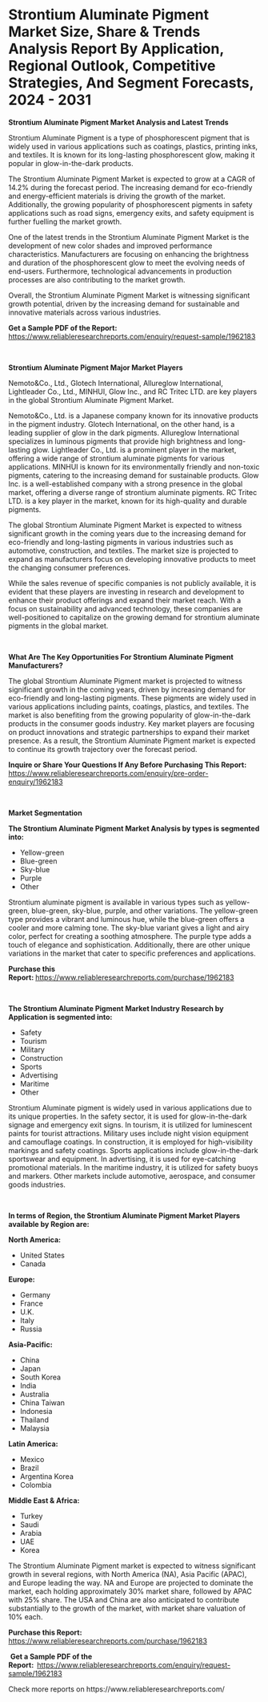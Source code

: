 <p><h1>Strontium Aluminate Pigment Market Size, Share & Trends Analysis Report By Application, Regional Outlook, Competitive Strategies, And Segment Forecasts, 2024 - 2031</h1></p><p><strong>Strontium Aluminate Pigment Market Analysis and Latest Trends</strong></p>
<p><p>Strontium Aluminate Pigment is a type of phosphorescent pigment that is widely used in various applications such as coatings, plastics, printing inks, and textiles. It is known for its long-lasting phosphorescent glow, making it popular in glow-in-the-dark products.</p><p>The Strontium Aluminate Pigment Market is expected to grow at a CAGR of 14.2% during the forecast period. The increasing demand for eco-friendly and energy-efficient materials is driving the growth of the market. Additionally, the growing popularity of phosphorescent pigments in safety applications such as road signs, emergency exits, and safety equipment is further fuelling the market growth.</p><p>One of the latest trends in the Strontium Aluminate Pigment Market is the development of new color shades and improved performance characteristics. Manufacturers are focusing on enhancing the brightness and duration of the phosphorescent glow to meet the evolving needs of end-users. Furthermore, technological advancements in production processes are also contributing to the market growth.</p><p>Overall, the Strontium Aluminate Pigment Market is witnessing significant growth potential, driven by the increasing demand for sustainable and innovative materials across various industries.</p></p>
<p><strong>Get a Sample PDF of the Report:&nbsp;</strong> <a href="https://www.reliableresearchreports.com/enquiry/request-sample/1962183">https://www.reliableresearchreports.com/enquiry/request-sample/1962183</a></p>
<p>&nbsp;</p>
<p><strong>Strontium Aluminate Pigment Major Market Players</strong></p>
<p><p>Nemoto&Co., Ltd., Glotech International, Allureglow International, Lightleader Co., Ltd., MINHUI, Glow Inc., and RC Tritec LTD. are key players in the global Strontium Aluminate Pigment Market. </p><p>Nemoto&Co., Ltd. is a Japanese company known for its innovative products in the pigment industry. Glotech International, on the other hand, is a leading supplier of glow in the dark pigments. Allureglow International specializes in luminous pigments that provide high brightness and long-lasting glow. Lightleader Co., Ltd. is a prominent player in the market, offering a wide range of strontium aluminate pigments for various applications. MINHUI is known for its environmentally friendly and non-toxic pigments, catering to the increasing demand for sustainable products. Glow Inc. is a well-established company with a strong presence in the global market, offering a diverse range of strontium aluminate pigments. RC Tritec LTD. is a key player in the market, known for its high-quality and durable pigments.</p><p>The global Strontium Aluminate Pigment Market is expected to witness significant growth in the coming years due to the increasing demand for eco-friendly and long-lasting pigments in various industries such as automotive, construction, and textiles. The market size is projected to expand as manufacturers focus on developing innovative products to meet the changing consumer preferences.</p><p>While the sales revenue of specific companies is not publicly available, it is evident that these players are investing in research and development to enhance their product offerings and expand their market reach. With a focus on sustainability and advanced technology, these companies are well-positioned to capitalize on the growing demand for strontium aluminate pigments in the global market.</p></p>
<p>&nbsp;</p>
<p><strong>What Are The Key Opportunities For Strontium Aluminate Pigment Manufacturers?</strong></p>
<p><p>The global Strontium Aluminate Pigment market is projected to witness significant growth in the coming years, driven by increasing demand for eco-friendly and long-lasting pigments. These pigments are widely used in various applications including paints, coatings, plastics, and textiles. The market is also benefiting from the growing popularity of glow-in-the-dark products in the consumer goods industry. Key market players are focusing on product innovations and strategic partnerships to expand their market presence. As a result, the Strontium Aluminate Pigment market is expected to continue its growth trajectory over the forecast period.</p></p>
<p><strong>Inquire or Share Your Questions If Any Before Purchasing This Report:</strong> <a href="https://www.reliableresearchreports.com/enquiry/pre-order-enquiry/1962183">https://www.reliableresearchreports.com/enquiry/pre-order-enquiry/1962183</a></p>
<p>&nbsp;</p>
<p><strong>Market Segmentation</strong></p>
<p><strong>The Strontium Aluminate Pigment Market Analysis by types is segmented into:</strong></p>
<p><ul><li>Yellow-green</li><li>Blue-green</li><li>Sky-blue</li><li>Purple</li><li>Other</li></ul></p>
<p><p>Strontium aluminate pigment is available in various types such as yellow-green, blue-green, sky-blue, purple, and other variations. The yellow-green type provides a vibrant and luminous hue, while the blue-green offers a cooler and more calming tone. The sky-blue variant gives a light and airy color, perfect for creating a soothing atmosphere. The purple type adds a touch of elegance and sophistication. Additionally, there are other unique variations in the market that cater to specific preferences and applications.</p></p>
<p><strong>Purchase this Report:&nbsp;</strong><a href="https://www.reliableresearchreports.com/purchase/1962183">https://www.reliableresearchreports.com/purchase/1962183</a></p>
<p>&nbsp;</p>
<p><strong>The Strontium Aluminate Pigment Market Industry Research by Application is segmented into:</strong></p>
<p><ul><li>Safety</li><li>Tourism</li><li>Military</li><li>Construction</li><li>Sports</li><li>Advertising</li><li>Maritime</li><li>Other</li></ul></p>
<p><p>Strontium Aluminate pigment is widely used in various applications due to its unique properties. In the safety sector, it is used for glow-in-the-dark signage and emergency exit signs. In tourism, it is utilized for luminescent paints for tourist attractions. Military uses include night vision equipment and camouflage coatings. In construction, it is employed for high-visibility markings and safety coatings. Sports applications include glow-in-the-dark sportswear and equipment. In advertising, it is used for eye-catching promotional materials. In the maritime industry, it is utilized for safety buoys and markers. Other markets include automotive, aerospace, and consumer goods industries.</p></p>
<p>&nbsp;</p>
<p><strong>In terms of Region, the Strontium Aluminate Pigment Market Players available by Region are:</strong></p>
<p>
    <p> <strong> North America: </strong>
        <ul>
            <li>United States</li>
            <li>Canada</li>
        </ul>
        </p> 
    <p> <strong> Europe: </strong>
        <ul>
            <li>Germany</li>
            <li>France</li>
            <li>U.K.</li>
            <li>Italy</li>
            <li>Russia</li>
        </ul>
        </p> 
    <p> <strong> Asia-Pacific: </strong>
        <ul>
            <li>China</li>
            <li>Japan</li>
            <li>South Korea</li>
            <li>India</li>
            <li>Australia</li>
            <li>China Taiwan</li>
            <li>Indonesia</li>
            <li>Thailand</li>
            <li>Malaysia</li>
        </ul>
        </p> 
    <p> <strong> Latin America: </strong>
        <ul>
            <li>Mexico</li>
            <li>Brazil</li>
            <li>Argentina Korea</li>
            <li>Colombia</li>
        </ul>
        </p> 
    <p> <strong> Middle East & Africa: </strong>
        <ul>
            <li>Turkey</li>
            <li>Saudi</li>
            <li>Arabia</li>
            <li>UAE</li>
            <li>Korea</li>
        </ul>
    </p>
    </p>
<p><p>The Strontium Aluminate Pigment market is expected to witness significant growth in several regions, with North America (NA), Asia Pacific (APAC), and Europe leading the way. NA and Europe are projected to dominate the market, each holding approximately 30% market share, followed by APAC with 25% share. The USA and China are also anticipated to contribute substantially to the growth of the market, with market share valuation of 10% each.</p></p>
<p><strong>Purchase this Report: </strong><a href="https://www.reliableresearchreports.com/purchase/1962183">https://www.reliableresearchreports.com/purchase/1962183</a></p>
<p>&nbsp;<strong>Get a Sample PDF of the Report:&nbsp;&nbsp;</strong><a href="https://www.reliableresearchreports.com/enquiry/request-sample/1962183">https://www.reliableresearchreports.com/enquiry/request-sample/1962183</a></p>
<p><strong></strong></p>
<p>Check more reports on https://www.reliableresearchreports.com/</p>